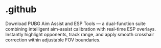 # .github
Download PUBG Aim Assist and ESP Tools — a dual-function suite combining intelligent aim-assist calibration with real-time ESP overlays. Instantly highlight opponents, track range, and apply smooth crosshair correction within adjustable FOV boundaries.
